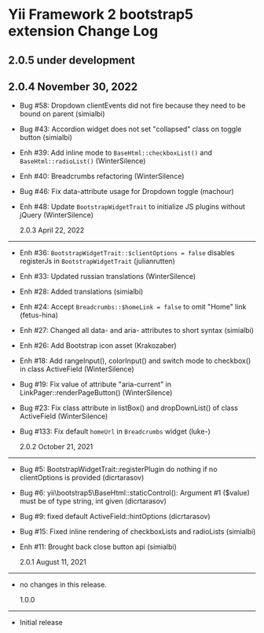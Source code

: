 # Yii Framework 2 bootstrap5 extension Change Log

## 2.0.5 under development

## 2.0.4 November 30, 2022

-   Bug #58: Dropdown clientEvents did not fire because they need to be bound on parent (simialbi)
-   Bug #43: Accordion widget does not set "collapsed" class on toggle button (simialbi)
-   Enh #39: Add inline mode to `BaseHtml::checkboxList()` and `BaseHtml::radioList()` (WinterSilence)
-   Enh #40: Breadcrumbs refactoring (WinterSilence)
-   Bug #46: Fix data-attribute usage for Dropdown toggle (machour)
-   Enh #48: Update `BootstrapWidgetTrait` to initialize JS plugins without jQuery (WinterSilence)

    2.0.3 April 22, 2022

---

-   Enh #36: `BootstrapWidgetTrait::$clientOptions = false` disables registerJs in `BootstrapWidgetTrait` (julianrutten)
-   Enh #33: Updated russian translations (WinterSilence)
-   Enh #28: Added translations (simialbi)
-   Enh #24: Accept `Breadcrumbs::$homeLink = false` to omit "Home" link (fetus-hina)
-   Enh #27: Changed all data- and aria- attributes to short syntax (simialbi)
-   Enh #26: Add Bootstrap icon asset (Krakozaber)
-   Enh #18: Add rangeInput(), colorInput() and switch mode to checkbox() in class ActiveField (WinterSilence)
-   Bug #19: Fix value of attribute "aria-current" in LinkPager::renderPageButton() (WinterSilence)
-   Bug #23: Fix class attribute in listBox() and dropDownList() of class ActiveField (WinterSilence)
-   Bug #133: Fix default `homeUrl` in `Breadcrumbs` widget (luke-)

    2.0.2 October 21, 2021

---

-   Bug #5: BootstrapWidgetTrait::registerPlugin do nothing if no clientOptions is provided (dicrtarasov)
-   Bug #6: yii\bootstrap5\BaseHtml::staticControl(): Argument #1 ($value) must be of type string, int given (dicrtarasov)
-   Bug #9: fixed default ActiveField::hintOptions (dicrtarasov)
-   Bug #15: Fixed inline rendering of checkboxLists and radioLists (simialbi)
-   Enh #11: Brought back close button api (simialbi)

    2.0.1 August 11, 2021

---

-   no changes in this release.

    1.0.0

---

-   Initial release

